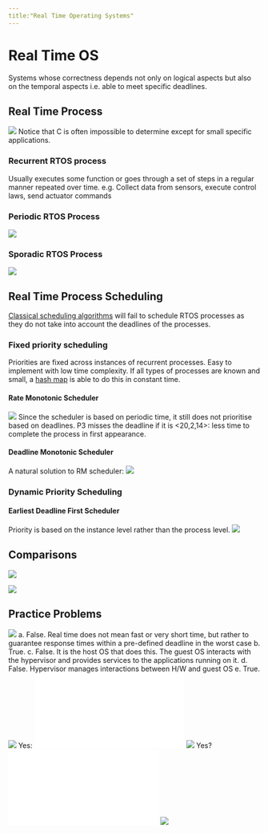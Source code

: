```yaml
---
title:"Real Time Operating Systems"
---
```

# Real Time OS
Systems whose correctness depends not only on logical aspects but also on the temporal aspects i.e. able to meet specific deadlines.
## Real Time Process
![](https://i.imgur.com/yvgNQ66.png)
Notice that C is often impossible to determine except for small specific applications.
### Recurrent RTOS process
Usually executes some function or goes through a set of steps in a regular manner repeated over time. e.g. Collect data from sensors, execute control laws, send actuator commands
### Periodic RTOS Process
![](https://i.imgur.com/5j6oIYb.png)
### Sporadic RTOS Process
![](https://i.imgur.com/W8FOywe.png)
## Real Time Process Scheduling
[Classical scheduling algorithms](Notes/Process%20scheduling.md) will fail to schedule RTOS processes as they do not take into account the deadlines of the processes.
### Fixed priority scheduling
Priorities are fixed across instances of recurrent processes. Easy to implement with low time complexity. If all types of processes are known and small, a [hash map](Notes/Hash%20Tables.md) is able to do this in constant time.
#### Rate Monotonic Scheduler
![](https://i.imgur.com/gWXCXDK.png)
Since the scheduler is based on periodic time, it still does not prioritise based on deadlines. P3 misses the deadline if it is <20,2,14>: less time to complete the process in first appearance.
#### Deadline Monotonic Scheduler
A natural solution to RM scheduler:
![](https://i.imgur.com/IhxEkPa.png)
### Dynamic Priority Scheduling
#### Earliest Deadline First Scheduler
Priority is based on the instance level rather than the process level.
![](https://i.imgur.com/CCILxlc.png)
## Comparisons
![](https://i.imgur.com/TNHIVzZ.png)

![](https://i.imgur.com/sQZTbLD.png)
## Practice Problems
![](https://i.imgur.com/uAaZPVd.png)
a. False. Real time does not mean fast or very short time, but rather to guarantee response times within a pre-defined deadline in the worst case
b. True.
c. False. It is the host OS that does this. The guest OS interacts with the hypervisor and provides services to the applications running on it.
d. False. Hypervisor manages interactions between H/W and guest OS
e. True.
![](https://i.imgur.com/Aob93mN.png)
Yes:
![Real Time Operating Systems 2022-09-26 18.02.14.excalidraw](Pics/Real%20Time%20Operating%20Systems%202022-09-26%2018.02.14.excalidraw.md)
![](https://i.imgur.com/RSodmxP.png)
Yes?
![Real Time Operating Systems 2022-09-26 18.34.23.excalidraw](Pics/Real%20Time%20Operating%20Systems%202022-09-26%2018.34.23.excalidraw.md)
![](https://i.imgur.com/zBnpTVf.png)
